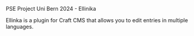 PSE Project Uni Bern 2024 - Ellinika

Ellinka is a plugin for Craft CMS that allows you to edit entries in multiple languages.
